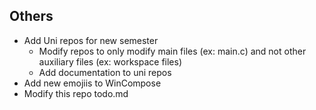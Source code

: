 ## Others
- Add Uni repos for new semester
  - Modify repos to only modify main files (ex: main.c) and not other auxiliary files (ex: workspace files)
  - Add documentation to uni repos
- Add new emojiis to WinCompose
- Modify this repo todo.md
